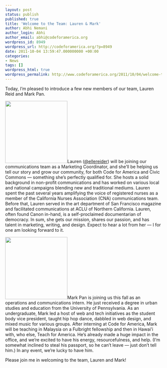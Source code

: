 ```yaml
---
layout: post
status: publish
published: true
title: 'Welcome to the Team: Lauren & Mark'
author: Abhi Nemani
author_login: Abhi
author_email: abhi@codeforamerica.org
wordpress_id: 8949
wordpress_url: http://codeforamerica.org/?p=8949
date: 2011-10-04 13:59:47.000000000 +00:00
categories:
- News
tags: []
wordpress_html: true
wordpress_permalink: http://www.codeforamerica.org/2011/10/04/welcome-to-the-team-lauren-mark/
---
```


<p>Today, I’m pleased to introduce a few new members of our team, Lauren Reid and Mark Pan.</p>
<p><a href="http://codeforamerica.org/wp-content/uploads/2011/10/lr_0648.jpg"><img alt="" class="alignright size-full wp-image-9078" height="200" src="http://codeforamerica.org/wp-content/uploads/2011/10/lr_0648.jpg" title="lr_0648" width="200"/></a>Lauren (<a href="http://twitter.com/ellereider">@ellereider</a>) will be joining our communications team as a Marketing Coordinator, and she’ll be helping us tell our story and grow our community, for both Code for America and Civic Commons — something she’s perfectly qualified for. She hosts a solid background in non-profit communications and has worked on various local and national campaigns blending new and traditional mediums. Lauren spent the past several years amplifying the voice of registered nurses as a member of the California Nurses Association (CNA) communications team. Before that, Lauren served in the art department of San Francisco magazine and facilitated communications at ACLU of Northern California. Lauren, often found Canon in-hand, is a self-proclaimed documentarian of democracy. In sum, she gets our mission, shares our passion, and has talent in marketing, writing, and design. Expect to hear a lot from her — I for one am looking forward to it.</p>
<p><a href="http://codeforamerica.org/wp-content/uploads/2011/10/mark.jpg"><img alt="" class="alignright size-full wp-image-9075" src="http://codeforamerica.org/wp-content/uploads/2011/10/mark.jpg" title="mark" width="200"/></a>Mark Pan is joining us this fall as an operations and communications intern. He just received a degree in urban studies and education from the University of Pennsylvania. As an undergraduate, Mark led a host of web and tech initiatives as the student body vice president, taught hip hop dance, dabbled in web design, and mixed music for various groups. After interning at Code for America, Mark will be teaching in Malaysia on a Fulbright fellowship and then in Hawai’i with, who else, Teach for America. He’s already made a huge impact in the office, and we’re excited to have his energy, resourcefulness, and help. (I’m somewhat inclined to steal his passport, so he can’t leave — just don’t tell him.) In any event, we’re lucky to have him.</p>
<p>Please join me in welcoming to the team, Lauren and Mark!</p>
